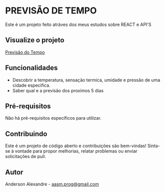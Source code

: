 ﻿# PREVISÃO DE TEMPO

Este é um projeto feito atráves dos meus estudos sobre REACT e API'S 

## Visualize o projeto
[Previsão do Tempo](https://aasm-rasta.github.io/weatherForecastReact/)

## Funcionalidades
- Descobrir a temperatura, sensação termica, umidade e pressão de uma cidade especifica.
- Saber qual e a previsão dos proximos 5 dias 
   
## Pré-requisitos

Não há pré-requisitos específicos para utilizar.

## Contribuindo
Este é um projeto de código aberto e contribuições são bem-vindas! Sinta-se à vontade para propor melhorias, relatar problemas ou enviar solicitações de pull.

## Autor
Anderson Alexandre - aasm.prog@gmail.com
